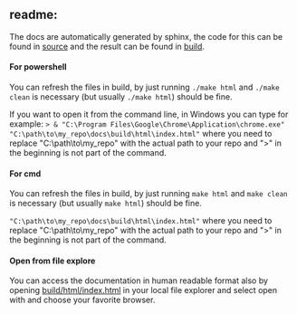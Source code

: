## readme:

The docs are automatically generated by sphinx, the code for this can be found in [source](source) and the result can be found in [build](build).

#### For powershell 

You can refresh the files in build, by just running `./make html` and `./make clean` is necessary (but usually `./make html`) should be fine. 

If you want to open it from the command line, in Windows you can type for example:
`> & "C:\Program Files\Google\Chrome\Application\chrome.exe" "C:\path\to\my_repo\docs\build\html\index.html"`  where you need to replace "C:\path\to\my_repo" with the actual path to your repo and ">" in the beginning is not part of the command.

#### For cmd

You can refresh the files in build, by just running `make html` and `make clean` is necessary (but usually `make html`) should be fine. 

`"C:\path\to\my_repo\docs\build\html\index.html"`  where you need to replace "C:\path\to\my_repo" with the actual path to your repo and ">" in the beginning is not part of the command.

#### Open from file explore

You can access the documentation in human readable format also by opening [build/html/index.html](build/html/index.html) in your local file explorer and select open with and choose your favorite browser.